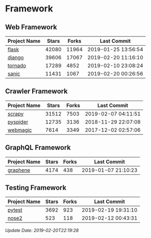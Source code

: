 # Framework

## Web Framework

| Project Name | Stars | Forks | Last Commit |
| ------------ | ----- | ----- | ----------- |
| [flask](https://github.com/pallets/flask) | 42080 | 11964 | 2019-01-25 13:56:54 |
| [django](https://github.com/django/django) | 39606 | 17067 | 2019-02-20 11:16:10 |
| [tornado](https://github.com/tornadoweb/tornado) | 17289 | 4852 | 2019-02-10 23:08:24 |
| [sanic](https://github.com/huge-success/sanic) | 11431 | 1067 | 2019-02-20 00:26:56 |

## Crawler Framework

| Project Name | Stars | Forks | Last Commit |
| ------------ | ----- | ----- | ----------- |
| [scrapy](https://github.com/scrapy/scrapy) | 31512 | 7503 | 2019-02-07 04:11:51 |
| [pyspider](https://github.com/binux/pyspider) | 12735 | 3136 | 2018-11-29 22:07:08 |
| [webmagic](https://github.com/code4craft/webmagic) | 7614 | 3349 | 2017-12-02 02:57:06 |

## GraphQL Framework

| Project Name | Stars | Forks | Last Commit |
| ------------ | ----- | ----- | ----------- |
| [graphene](https://github.com/graphql-python/graphene) | 4174 | 438 | 2019-01-07 21:10:23 |

## Testing Framework

| Project Name | Stars | Forks | Last Commit |
| ------------ | ----- | ----- | ----------- |
| [pytest](https://github.com/pytest-dev/pytest) | 3692 | 923 | 2019-02-19 19:31:10 |
| [nose2](https://github.com/nose-devs/nose2) | 523 | 118 | 2019-02-12 00:43:31 |

*Update Date: 2019-02-20T22:19:28*